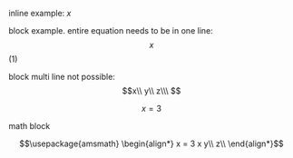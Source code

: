 inline example: $x$

block example. entire equation needs to be in one line:
$$\ x\ $$ (1)

block multi line not possible:
$$x\\
y\\ z\\\ $$

$$\begin{equation} x = 3\end{equation}$$


math block
```math
\usepackage{amsmath}
\begin{align*}
x  = 3
x
y\\
z\\
\end{align*}
```
